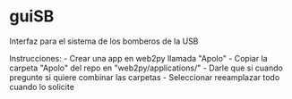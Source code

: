 # guiSB
Interfaz para el sistema de los bomberos de la USB

Instrucciones:
    - Crear una app en web2py llamada "Apolo"
    - Copiar la carpeta "Apolo" del repo en "web2py/applications/"
    - Darle que si cuando pregunte si quiere combinar las carpetas
    - Seleccionar reeamplazar todo cuando lo solicite

